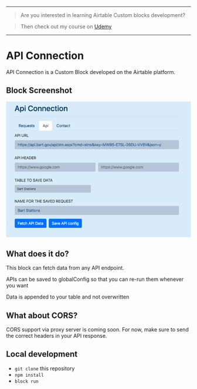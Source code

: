 
***
> Are you interested in learning Airtable Custom blocks development?

> Then check out my course on [Udemy](https://www.udemy.com/course/the-complete-airtable-custom-blocks-development-course/)
***

# API Connection

API Connection is a Custom Block developed on the Airtable platform.

## Block Screenshot

![Api Connection](ApiConnection.png)

## What does it do?

This block can fetch data from any API endpoint.

APIs can be saved to globalConfig so that you can re-run them whenever you want

Data is appended to your table and not overwritten

## What about CORS?

CORS support via proxy server is coming soon. For now, make sure to send the correct headers in your API response.


## Local development

- `git clone` this repository
- `npm install`
- `block run`


